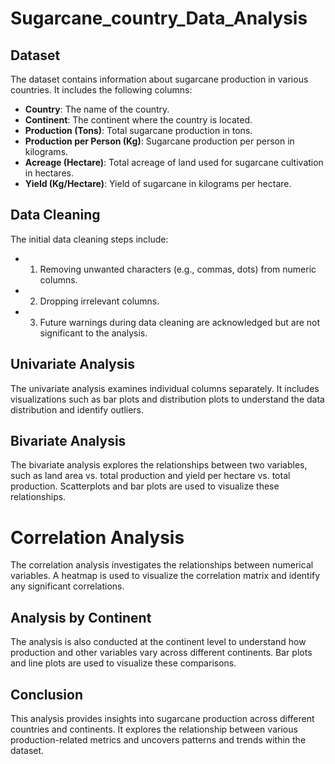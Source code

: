# Sugarcane_country_Data_Analysis
## Dataset
The dataset contains information about sugarcane production in various countries. It includes the following columns:

- **Country**: The name of the country.
- **Continent**: The continent where the country is located.
- **Production (Tons)**: Total sugarcane production in tons.
- **Production per Person (Kg)**: Sugarcane production per person in kilograms.
- **Acreage (Hectare)**: Total acreage of land used for sugarcane cultivation in hectares.
- **Yield (Kg/Hectare)**: Yield of sugarcane in kilograms per hectare.

## Data Cleaning
The initial data cleaning steps include:

- 1. Removing unwanted characters (e.g., commas, dots) from numeric columns.
- 2. Dropping irrelevant columns.
- 3. Future warnings during data cleaning are acknowledged but are not significant to the analysis.

## Univariate Analysis
The univariate analysis examines individual columns separately. It includes visualizations such as bar plots and distribution plots to understand the data distribution and identify outliers.

## Bivariate Analysis
The bivariate analysis explores the relationships between two variables, such as land area vs. total production and yield per hectare vs. total production. Scatterplots and bar plots are used to visualize these relationships.

# Correlation Analysis
The correlation analysis investigates the relationships between numerical variables. A heatmap is used to visualize the correlation matrix and identify any significant correlations.

## Analysis by Continent
The analysis is also conducted at the continent level to understand how production and other variables vary across different continents. Bar plots and line plots are used to visualize these comparisons.

## Conclusion
This analysis provides insights into sugarcane production across different countries and continents. It explores the relationship between various production-related metrics and uncovers patterns and trends within the dataset.
